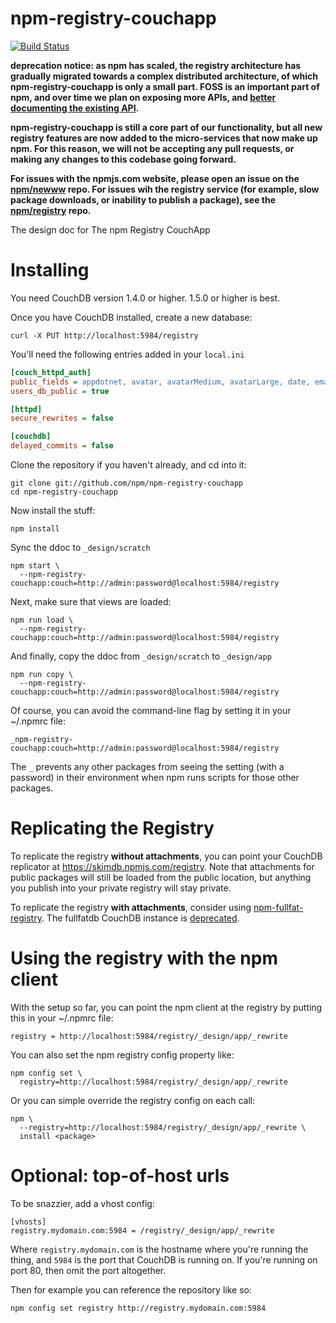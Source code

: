 # npm-registry-couchapp

[![Build Status](https://img.shields.io/travis/npm/npm-registry-couchapp/master.svg)](https://travis-ci.org/npm/npm-registry-couchapp)

__deprecation notice: as npm has scaled, the registry architecture has gradually migrated towards
a complex distributed architecture, of which npm-registry-couchapp is only a small part. FOSS
is an important part of npm, and over time we plan on exposing  more APIs, and [better documenting
the existing API](https://github.com/npm/public-api).__

__npm-registry-couchapp is still a core part of our functionality, but all new registry features are
now added to the micro-services that now make up npm. For this reason, we will not be accepting any
pull requests, or making any changes to this codebase going forward.__

__For issues with the npmjs.com website, please open an issue on the
[npm/newww](https://github.com/npm/newww) repo. For issues wih the registry
service (for example, slow package downloads, or inability to publish a
package), see the [npm/registry](https://github.com/npm/registry) repo.__

The design doc for The npm Registry CouchApp

# Installing

You need CouchDB version 1.4.0 or higher.  1.5.0 or higher is best.

Once you have CouchDB installed, create a new database:

    curl -X PUT http://localhost:5984/registry

You'll need the following entries added in your `local.ini`

```ini
[couch_httpd_auth]
public_fields = appdotnet, avatar, avatarMedium, avatarLarge, date, email, fields, freenode, fullname, github, homepage, name, roles, twitter, type, _id, _rev
users_db_public = true

[httpd]
secure_rewrites = false

[couchdb]
delayed_commits = false
```

Clone the repository if you haven't already, and cd into it:

    git clone git://github.com/npm/npm-registry-couchapp
    cd npm-registry-couchapp

Now install the stuff:

    npm install

Sync the ddoc to `_design/scratch`

    npm start \
      --npm-registry-couchapp:couch=http://admin:password@localhost:5984/registry

Next, make sure that views are loaded:

    npm run load \
      --npm-registry-couchapp:couch=http://admin:password@localhost:5984/registry

And finally, copy the ddoc from `_design/scratch` to `_design/app`

    npm run copy \
      --npm-registry-couchapp:couch=http://admin:password@localhost:5984/registry

Of course, you can avoid the command-line flag by setting it in your
~/.npmrc file:

    _npm-registry-couchapp:couch=http://admin:password@localhost:5984/registry

The `_` prevents any other packages from seeing the setting (with a
password) in their environment when npm runs scripts for those other
packages.

# Replicating the Registry

To replicate the registry **without attachments**, you can point your
CouchDB replicator at <https://skimdb.npmjs.com/registry>.  Note that
attachments for public packages will still be loaded from the public
location, but anything you publish into your private registry will
stay private.

To replicate the registry **with attachments**, consider using
[npm-fullfat-registry](https://npmjs.org/npm-fullfat-registry).
The fullfatdb CouchDB instance is
[deprecated](http://blog.npmjs.org/post/83774616862/deprecating-fullfatdb).

# Using the registry with the npm client

With the setup so far, you can point the npm client at the registry by
putting this in your ~/.npmrc file:

    registry = http://localhost:5984/registry/_design/app/_rewrite

You can also set the npm registry config property like:

    npm config set \
      registry=http://localhost:5984/registry/_design/app/_rewrite

Or you can simple override the registry config on each call:

    npm \
      --registry=http://localhost:5984/registry/_design/app/_rewrite \
      install <package>

# Optional: top-of-host urls

To be snazzier, add a vhost config:

    [vhosts]
    registry.mydomain.com:5984 = /registry/_design/app/_rewrite

Where `registry.mydomain.com` is the hostname where you're running the
thing, and `5984` is the port that CouchDB is running on. If you're
running on port 80, then omit the port altogether.

Then for example you can reference the repository like so:

    npm config set registry http://registry.mydomain.com:5984
